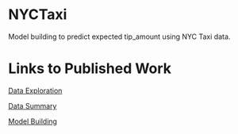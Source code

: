 # NYCTaxi
Model building to predict expected tip_amount using NYC Taxi data.

# Links to Published Work
[Data Exploration](https://htmlpreview.github.io/?https://github.com/kimp321/NYCTaxi/blob/master/dataExploration.html)

[Data Summary](https://htmlpreview.github.io/?https://github.com/kimp321/NYCTaxi/blob/master/dataSummary.html)

[Model Building](https://htmlpreview.github.io/?https://github.com/kimp321/NYCTaxi/blob/master/modelBuilding.html)
